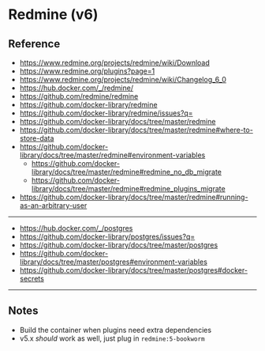 # Redmine (v6)

## Reference

- https://www.redmine.org/projects/redmine/wiki/Download
- https://www.redmine.org/plugins?page=1
- https://www.redmine.org/projects/redmine/wiki/Changelog_6_0
- https://hub.docker.com/_/redmine/
- https://github.com/redmine/redmine
- https://github.com/docker-library/redmine
- https://github.com/docker-library/redmine/issues?q=
- https://github.com/docker-library/docs/tree/master/redmine
- https://github.com/docker-library/docs/tree/master/redmine#where-to-store-data
- https://github.com/docker-library/docs/tree/master/redmine#environment-variables
    - https://github.com/docker-library/docs/tree/master/redmine#redmine_no_db_migrate
    - https://github.com/docker-library/docs/tree/master/redmine#redmine_plugins_migrate
- https://github.com/docker-library/docs/tree/master/redmine#running-as-an-arbitrary-user

---

- https://hub.docker.com/_/postgres
- https://github.com/docker-library/postgres/issues?q=
- https://github.com/docker-library/docs/tree/master/postgres
- https://github.com/docker-library/docs/tree/master/postgres#environment-variables
- https://github.com/docker-library/docs/tree/master/postgres#docker-secrets

---

## Notes

- Build the container when plugins need extra dependencies
- v5.x *should* work as well, just plug in `redmine:5-bookworm`

